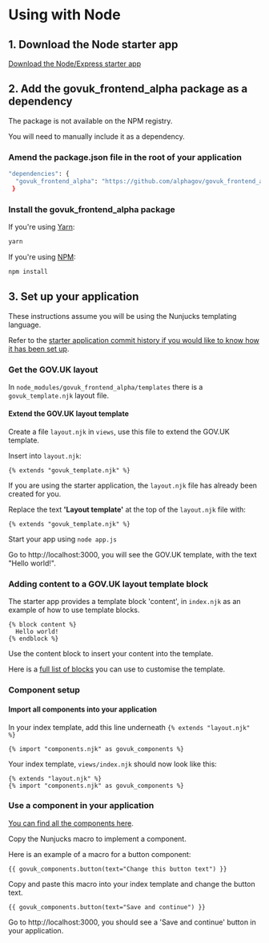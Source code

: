 # Using with Node

## 1. Download the Node starter app

[Download the Node/Express starter app](https://github.com/alphagov/govuk-frontend-alpha-starter-kit-node)


## 2. Add the govuk_frontend_alpha package as a dependency

The package is not available on the NPM registry.

You will need to manually include it as a dependency.

### Amend the package.json file in the root of your application

```bash
"dependencies": {
  "govuk_frontend_alpha": "https://github.com/alphagov/govuk_frontend_alpha/releases/download/0.0.1-alpha/govuk_frontend_alpha-0.0.1-npm.tgz",
 }
```

### Install the govuk_frontend_alpha package

If you're using [Yarn](https://yarnpkg.com/):

```bash
yarn
```

If you're using [NPM](https://www.npmjs.com/):

```bash
npm install
```


## 3. Set up your application

These instructions assume you will be using the Nunjucks templating language.

Refer to the [starter application commit history if you would like to know how it has been set up](https://github.com/alphagov/govuk-frontend-alpha-starter-kit-node/commits/master).

### Get the GOV.UK layout

In `node_modules/govuk_frontend_alpha/templates` there is a `govuk_template.njk` layout file.

#### Extend the GOV.UK layout template

Create a file `layout.njk` in `views`, use this file to extend the GOV.UK template.

Insert into `layout.njk`:

```nunjucks
{% extends "govuk_template.njk" %}
```

If you are using the starter application, the `layout.njk` file has already been created for you.

Replace the text **'Layout template'** at the top of the `layout.njk` file with:

```nunjucks
{% extends "govuk_template.njk" %}
```

Start your app using `node app.js`

Go to http://localhost:3000, you will see the GOV.UK template, with the text "Hello world!".


### Adding content to a GOV.UK layout template block

The starter app provides a template block 'content', in `index.njk` as an example of how to use template blocks.

```nunjucks
{% block content %}
  Hello world!
{% endblock %}
```

Use the content block to insert your content into the template.

Here is a [full list of blocks](template-blocks.md) you can use to customise the template.

### Component setup

#### Import all components into your application

In your index template, add this line underneath `{% extends "layout.njk" %}`

```nunjucks
{% import "components.njk" as govuk_components %}
```

Your index template, `views/index.njk` should now look like this:

```nunjucks
{% extends "layout.njk" %}
{% import "components.njk" as govuk_components %}
```

### Use a component in your application

[You can find all the components here](http://govuk-frontend-alpha.herokuapp.com/).

Copy the Nunjucks macro to implement a component.

Here is an example of a macro for a button component:

```nunjucks
{{ govuk_components.button(text="Change this button text") }}
```

Copy and paste this macro into your index template and change the button text.

```nunjucks
{{ govuk_components.button(text="Save and continue") }}
```

Go to http://localhost:3000, you should see a 'Save and continue' button in your application.
